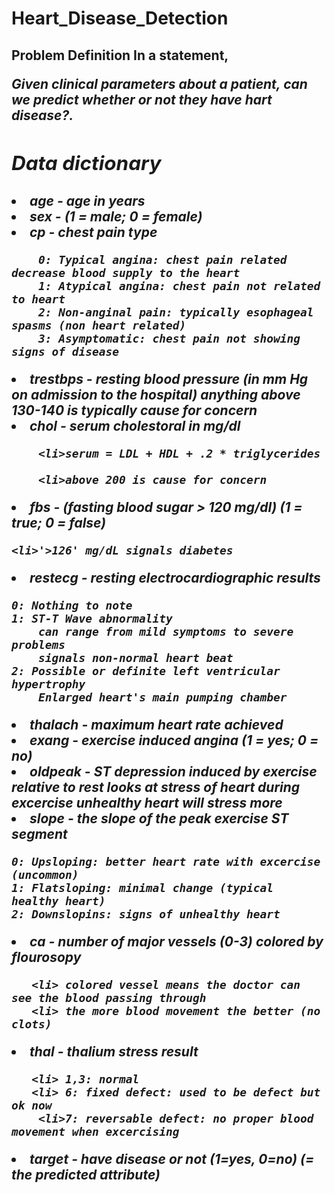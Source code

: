 # Heart_Disease_Detection

<h2> Problem Definition
In a statement,

<i>Given clinical parameters about a patient, can we predict whether or not they have  hart disease?.

<h2>Data dictionary


<h5><li>age - age in years
    
<li>sex - (1 = male; 0 = female)
    
<li>cp - chest pain type
    
        0: Typical angina: chest pain related decrease blood supply to the heart
        1: Atypical angina: chest pain not related to heart
        2: Non-anginal pain: typically esophageal spasms (non heart related)
        3: Asymptomatic: chest pain not showing signs of disease
    
<li>trestbps - resting blood pressure (in mm Hg on admission to the hospital) anything above 130-140 is typically cause for concern
    
<li>chol - serum cholestoral in mg/dl
    
        <li>serum = LDL + HDL + .2 * triglycerides

        <li>above 200 is cause for concern
    
<li>fbs - (fasting blood sugar > 120 mg/dl) (1 = true; 0 = false)
    
    <li>'>126' mg/dL signals diabetes
<li>restecg - resting electrocardiographic results
    
    0: Nothing to note
    1: ST-T Wave abnormality
        can range from mild symptoms to severe problems
        signals non-normal heart beat
    2: Possible or definite left ventricular hypertrophy
        Enlarged heart's main pumping chamber
    
<li>thalach - maximum heart rate achieved
    
<li>exang - exercise induced angina (1 = yes; 0 = no)
    
<li>oldpeak - ST depression induced by exercise relative to rest looks at stress of heart during excercise unhealthy heart will stress more
    
<li>slope - the slope of the peak exercise ST segment
    
    0: Upsloping: better heart rate with excercise (uncommon)
    1: Flatsloping: minimal change (typical healthy heart)
    2: Downslopins: signs of unhealthy heart
    
<li>ca - number of major vessels (0-3) colored by flourosopy
    
       <li> colored vessel means the doctor can see the blood passing through
       <li> the more blood movement the better (no clots)
<li>thal - thalium stress result
    
       <li> 1,3: normal
       <li> 6: fixed defect: used to be defect but ok now
        <li>7: reversable defect: no proper blood movement when excercising
    
<li>target - have disease or not (1=yes, 0=no) (= the predicted attribute)

